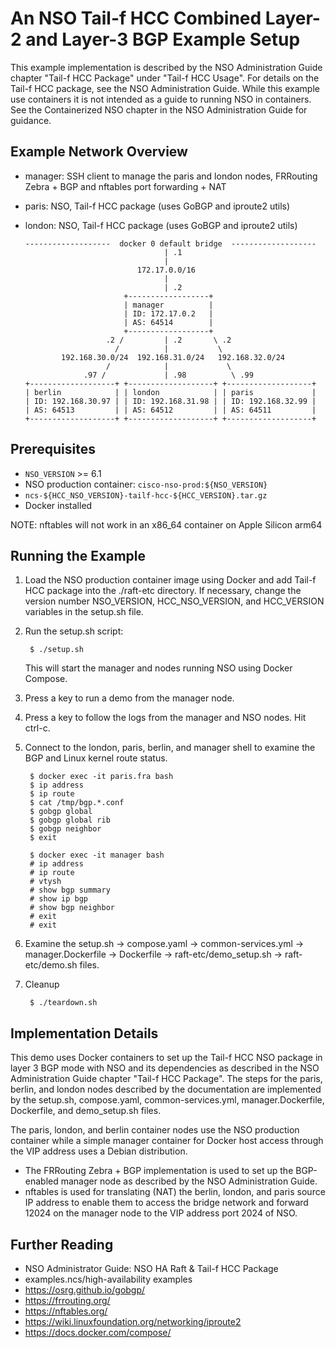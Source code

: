An NSO Tail-f HCC Combined Layer-2 and Layer-3 BGP Example Setup
================================================================

This example implementation is described by the NSO Administration Guide
chapter "Tail-f HCC Package" under "Tail-f HCC Usage".
For details on the Tail-f HCC package, see the NSO Administration Guide.
While this example use containers it is not intended as a guide to running
NSO in containers. See the Containerized NSO chapter in the NSO Administration
Guide for guidance.

Example Network Overview
------------------------

- manager: SSH client to manage the paris and london nodes, FRRouting Zebra + BGP
         and nftables port forwarding + NAT
- paris:  NSO, Tail-f HCC package (uses GoBGP and iproute2 utils)
- london: NSO, Tail-f HCC package (uses GoBGP and iproute2 utils)

      -------------------  docker 0 default bridge  -------------------
                                     | .1
                                     |
                               172.17.0.0/16
                                     |
                                     | .2
                            +------------------+
                            | manager          |
                            | ID: 172.17.0.2   |
                            | AS: 64514        |
                            +------------------+
                        .2 /         | .2       \ .2
                          /          |           \
              192.168.30.0/24  192.168.31.0/24   192.168.32.0/24
                        /            |             \
                   .97 /             | .98          \ .99
      +-------------------+ +-------------------+ +-------------------+
      | berlin            | | london            | | paris             |
      | ID: 192.168.30.97 | | ID: 192.168.31.98 | | ID: 192.168.32.99 |
      | AS: 64513         | | AS: 64512         | | AS: 64511         |
      +-------------------+ +-------------------+ +-------------------+

Prerequisites
-------------

- `NSO_VERSION` >= 6.1
- NSO production container: `cisco-nso-prod:${NSO_VERSION}`
- `ncs-${HCC_NSO_VERSION}-tailf-hcc-${HCC_VERSION}.tar.gz`
- Docker installed

NOTE: nftables will not work in an x86_64 container on Apple Silicon arm64

Running the Example
-------------------

1. Load the NSO production container image using Docker and add Tail-f HCC
   package into the ./raft-etc directory. If necessary, change the version
   number NSO_VERSION, HCC_NSO_VERSION, and HCC_VERSION variables in the
   setup.sh file.
2. Run the setup.sh script:

        $ ./setup.sh

   This will start the manager and nodes running NSO using Docker Compose.
3. Press a key to run a demo from the manager node.
4. Press a key to follow the logs from the manager and NSO nodes. Hit ctrl-c.
5. Connect to the london, paris, berlin, and manager shell to examine the BGP
   and Linux kernel route status.

        $ docker exec -it paris.fra bash
        $ ip address
        $ ip route
        $ cat /tmp/bgp.*.conf
        $ gobgp global
        $ gobgp global rib
        $ gobgp neighbor
        $ exit

        $ docker exec -it manager bash
        # ip address
        # ip route
        # vtysh
        # show bgp summary
        # show ip bgp
        # show bgp neighbor
        # exit
        # exit

6. Examine the setup.sh -> compose.yaml -> common-services.yml ->
   manager.Dockerfile -> Dockerfile -> raft-etc/demo_setup.sh ->
   raft-etc/demo.sh files.
7. Cleanup

        $ ./teardown.sh

Implementation Details
----------------------

This demo uses Docker containers to set up the Tail-f HCC NSO package in layer 3
BGP mode with NSO and its dependencies as described in the NSO Administration
Guide chapter "Tail-f HCC Package". The steps for the paris, berlin, and london
nodes described by the documentation are implemented by the setup.sh,
compose.yaml, common-services.yml, manager.Dockerfile, Dockerfile, and
demo_setup.sh files.

The paris, london, and berlin container nodes use the NSO production container
while a simple manager container for Docker host access through the VIP address
uses a Debian distribution.

- The FRRouting Zebra + BGP implementation is used to set up the BGP-enabled
  manager node as described by the NSO Administration Guide.
- nftables is used for translating (NAT) the berlin, london, and paris source
  IP address to enable them to access the bridge network and forward 12024 on
  the manager node to the VIP address port 2024 of NSO.

Further Reading
---------------

+ NSO Administrator Guide: NSO HA Raft & Tail-f HCC Package
+ examples.ncs/high-availability examples
+ https://osrg.github.io/gobgp/
+ https://frrouting.org/
+ https://nftables.org/
+ https://wiki.linuxfoundation.org/networking/iproute2
+ https://docs.docker.com/compose/
